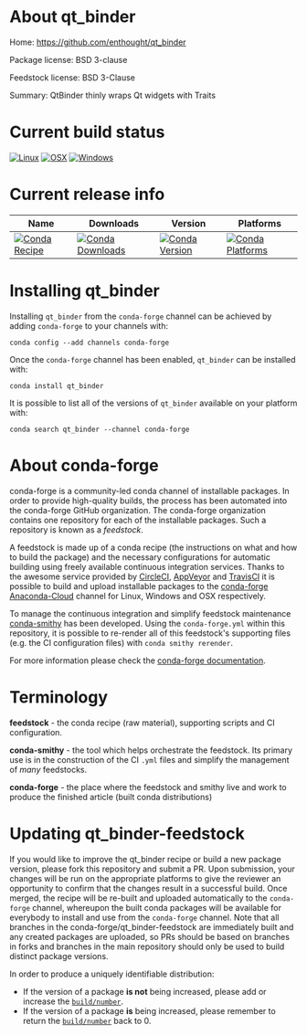 About qt_binder
===============

Home: https://github.com/enthought/qt_binder

Package license: BSD 3-clause

Feedstock license: BSD 3-Clause

Summary: QtBinder thinly wraps Qt widgets with Traits



Current build status
====================

[![Linux](https://img.shields.io/circleci/project/github/conda-forge/qt_binder-feedstock/master.svg?label=Linux)](https://circleci.com/gh/conda-forge/qt_binder-feedstock)
[![OSX](https://img.shields.io/travis/conda-forge/qt_binder-feedstock/master.svg?label=macOS)](https://travis-ci.org/conda-forge/qt_binder-feedstock)
[![Windows](https://img.shields.io/appveyor/ci/conda-forge/qt_binder-feedstock/master.svg?label=Windows)](https://ci.appveyor.com/project/conda-forge/qt-binder-feedstock/branch/master)

Current release info
====================

| Name | Downloads | Version | Platforms |
| --- | --- | --- | --- |
| [![Conda Recipe](https://img.shields.io/badge/recipe-qt_binder-green.svg)](https://anaconda.org/conda-forge/qt_binder) | [![Conda Downloads](https://img.shields.io/conda/dn/conda-forge/qt_binder.svg)](https://anaconda.org/conda-forge/qt_binder) | [![Conda Version](https://img.shields.io/conda/vn/conda-forge/qt_binder.svg)](https://anaconda.org/conda-forge/qt_binder) | [![Conda Platforms](https://img.shields.io/conda/pn/conda-forge/qt_binder.svg)](https://anaconda.org/conda-forge/qt_binder) |

Installing qt_binder
====================

Installing `qt_binder` from the `conda-forge` channel can be achieved by adding `conda-forge` to your channels with:

```
conda config --add channels conda-forge
```

Once the `conda-forge` channel has been enabled, `qt_binder` can be installed with:

```
conda install qt_binder
```

It is possible to list all of the versions of `qt_binder` available on your platform with:

```
conda search qt_binder --channel conda-forge
```


About conda-forge
=================

conda-forge is a community-led conda channel of installable packages.
In order to provide high-quality builds, the process has been automated into the
conda-forge GitHub organization. The conda-forge organization contains one repository
for each of the installable packages. Such a repository is known as a *feedstock*.

A feedstock is made up of a conda recipe (the instructions on what and how to build
the package) and the necessary configurations for automatic building using freely
available continuous integration services. Thanks to the awesome service provided by
[CircleCI](https://circleci.com/), [AppVeyor](https://www.appveyor.com/)
and [TravisCI](https://travis-ci.org/) it is possible to build and upload installable
packages to the [conda-forge](https://anaconda.org/conda-forge)
[Anaconda-Cloud](https://anaconda.org/) channel for Linux, Windows and OSX respectively.

To manage the continuous integration and simplify feedstock maintenance
[conda-smithy](https://github.com/conda-forge/conda-smithy) has been developed.
Using the ``conda-forge.yml`` within this repository, it is possible to re-render all of
this feedstock's supporting files (e.g. the CI configuration files) with ``conda smithy rerender``.

For more information please check the [conda-forge documentation](https://conda-forge.org/docs/).

Terminology
===========

**feedstock** - the conda recipe (raw material), supporting scripts and CI configuration.

**conda-smithy** - the tool which helps orchestrate the feedstock.
                   Its primary use is in the construction of the CI ``.yml`` files
                   and simplify the management of *many* feedstocks.

**conda-forge** - the place where the feedstock and smithy live and work to
                  produce the finished article (built conda distributions)


Updating qt_binder-feedstock
============================

If you would like to improve the qt_binder recipe or build a new
package version, please fork this repository and submit a PR. Upon submission,
your changes will be run on the appropriate platforms to give the reviewer an
opportunity to confirm that the changes result in a successful build. Once
merged, the recipe will be re-built and uploaded automatically to the
`conda-forge` channel, whereupon the built conda packages will be available for
everybody to install and use from the `conda-forge` channel.
Note that all branches in the conda-forge/qt_binder-feedstock are
immediately built and any created packages are uploaded, so PRs should be based
on branches in forks and branches in the main repository should only be used to
build distinct package versions.

In order to produce a uniquely identifiable distribution:
 * If the version of a package **is not** being increased, please add or increase
   the [``build/number``](https://conda.io/docs/user-guide/tasks/build-packages/define-metadata.html#build-number-and-string).
 * If the version of a package **is** being increased, please remember to return
   the [``build/number``](https://conda.io/docs/user-guide/tasks/build-packages/define-metadata.html#build-number-and-string)
   back to 0.
